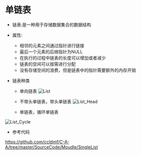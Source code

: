 # 单链表

- 链表:是一种用于存储数据集合的数据结构
- 属性:
   - 相邻的元素之间通过指针进行链接
   - 最后一个元素的后继指针为NULL
   - 在执行的过程中链表的长度可以增加或者减少
   - 链表的空间可以按需进行分配
   - 没有存储空间的浪费，但是链表中的指针需要额外的内存开销

- 链表种类
   - 单向链表
![List](Image/List.png)

   - 不带头单链表，带头单链表
![List_Head](Image/List_Head.png)

   - 单链表，循环单链表

![List_Cycle](Image/List_Cycle.png)

- 参考代码

https://github.com/ccldmf/C-A-A/tree/master/SourceCode/Moudle/SingleList



